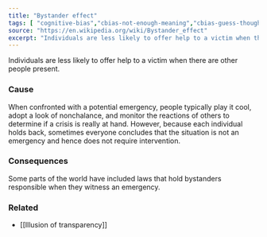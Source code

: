 ```yaml
---
title: "Bystander effect"
tags: [ "cognitive-bias","cbias-not-enough-meaning","cbias-guess-thoughts" ]
source: "https://en.wikipedia.org/wiki/Bystander_effect"
excerpt: "Individuals are less likely to offer help to a victim when there are other people present."
---
```


Individuals are less likely to offer help to a victim when there are other people present.

### Cause

When confronted with a potential emergency, people typically play it cool, adopt a look of nonchalance, and monitor the reactions of others to determine if a crisis is really at hand. However, because each individual holds back,  sometimes everyone concludes that the situation is not an emergency and hence does not require intervention.

### Consequences

Some parts of the world have included laws that hold bystanders responsible when they witness an emergency. 

### Related

- [[Illusion of transparency]]
